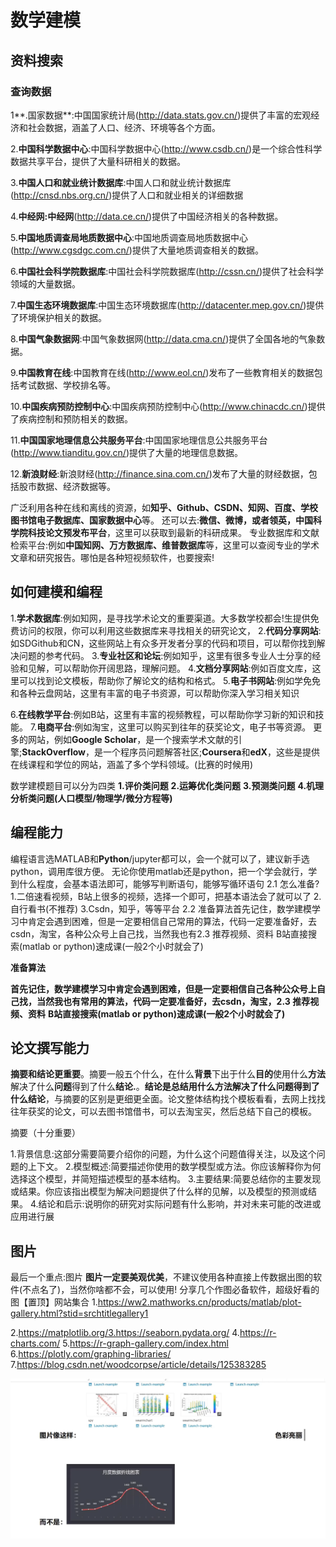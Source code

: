 # 数学建模

## 资料搜索

### 查询数据

1**.国家数据**:中国国家统计局(http://data.stats.gov.cn/)提供了丰富的宏观经济和社会数据，涵盖了人口、经济、环境等各个方面。

2.**中国科学数据中心**:中国科学数据中心(http://www.csdb.cn/)是一个综合性科学数据共享平台，提供了大量科研相关的数据。

3.**中国人口和就业统计数据库**:中国人口和就业统计数据库(http://cnsd.nbs.org.cn/)提供了人口和就业相关的详细数据

4.**中经网:中经网**(http://data.ce.cn/)提供了中国经济相关的各种数据。

5.**中国地质调查局地质数据中心**:中国地质调查局地质数据中心(http://www.cgsdgc.com.cn/)提供了大量地质调查相关的数据。

6.**中国社会科学院数据库**:中国社会科学院数据库(http://cssn.cn/)提供了社会科学领域的大量数据。

7.**中国生态环境数据库**:中国生态环境数据库(http://datacenter.mep.gov.cn/)提供了环境保护相关的数据。

8.**中国气象数据网**:中国气象数据网(http://data.cma.cn/)提供了全国各地的气象数
据。

9.**中国教育在线**:中国教育在线(http://www.eol.cn/)发布了一些教育相关的数据包括考试数据、学校排名等。

10.**中国疾病预防控制中心**:中国疾病预防控制中心(http://www.chinacdc.cn/)提供了疾病控制和预防相关的数据。

11.**中国国家地理信息公共服务平台**:中国国家地理信息公共服务平台(http://www.tianditu.gov.cn/)提供了大量的地理信息数据。

12.**新浪财经**:新浪财经(http://finance.sina.com.cn/)发布了大量的财经数据，包括股市数据、经济数据等。

广泛利用各种在线和离线的资源，如**知乎、Github、CSDN、知网、百度、学校图书馆电子数据库、国家数据中心**等。
还可以去:**微信、微博，或者领英，中国科学院科技论文预发布平台**，这里可以获取到最新的科研成果。
专业数据库和文献检索平台:例如**中国知网、万方数据库、维普数据库**等，这里可以查阅专业的学术文章和研究报告。哪怕是各种短视频软件，也要搜索!

## 如何建模和编程

1.**学术数据库**:例如知网，是寻找学术论文的重要渠道。大多数学校都会!生提供免费访问的权限，你可以利用这些数据库来寻找相关的研究论文，
2.**代码分享网站**:如SDGithub和CN，这些网站上有众多开发者分享的代码和项目，可以帮你找到解决问题的参考代码。
3.**专业社区和论坛**:例如知乎，这里有很多专业人士分享的经验和见解，可以帮助你开阔思路，理解问题。
4.**文档分享网站**:例如百度文库，这里可以找到论文模板，帮助你了解论文的结构和格式。
5.**电子书网站**:例如学免免和各种云盘网站，这里有丰富的电子书资源，可以帮助你深入学习相关知识

6.**在线教学平台**:例如B站，这里有丰富的视频教程，可以帮助你学习新的知识和技能。
7.**电商平台**:例如淘宝，这里可以购买到往年的获奖论文，电子书等资源。
更多的网站，例如**Google Scholar**，是一个搜索学术文献的引擎;**StackOverflow**，是一个程序员问题解答社区;**Coursera**和**edX**，这些是提供在线课程和学位的网站，涵盖了多个学科领域。(比赛的时候用)

数学建模题目可以分为四类
**1.评价类问题**
**2.运筹优化类问题**
**3.预测类问题**
**4.机理分析类问题(人口模型/物理学/微分方程等)**



## 编程能力

编程语言选MATLAB和**Python**/jupyter都可以，会一个就可以了，建议新手选python，调用库很方便。
无论你使用matlab还是python，把一个学会就行，学到什么程度，会基本语法即可，能够写判断语句，能够写循环语句
2.1 怎么准备?
1.二倍速看视频，B站上很多的视频，选择一个即可，把基本语法会了就可以了
2.自行看书(不推荐)
3.Csdn，知乎，等等平台
2.2 准备算法首先记住，数学建模学习中肯定会遇到困难，但是一定要相信自己常用的算法，代码一定要准备好，去csdn，淘宝，各种公众号上自己找，当然我也有2.3 推荐视频、资料
B站直接搜索(matlab or python)速成课(一般2个小时就会了)

**准备算法**

**首先记住，数学建模学习中肯定会遇到困难，但是一定要相信自己各种公众号上自己找，当然我也有常用的算法，代码一定要准备好，去csdn，淘宝，2.3 推荐视频、资料**
**B站直接搜索(matlab or python)速成课(一般2个小时就会了)**

## 论文撰写能力

**摘要和结论更重要**。摘要一般五个什么，在什么**背景**下出于什么**目的**使用什么**方法**解决了什么**问题**得到了什么**结论.**。**结论是总结用什么方法解决了什么问题得到了什么结论**，与摘要的区别是更细更全面。论文整体结构找个模板看看，去网上找找往年获奖的论文，可以去图书馆借书，可以去淘宝买，然后总结下自己的模板。

摘要（十分重要）

1.背景信息:这部分需要简要介绍你的问题，为什么这个问题值得关注，以及这个问题的上下文。
2.模型概述:简要描述你使用的数学模型或方法。你应该解释你为何选择这个模型，并简短描述模型的基本结构。
3.主要结果:简要总结你的主要发现或结果。你应该指出模型为解决问题提供了什么样的见解，以及模型的预测或结果。
4.结论和启示:说明你的研究对实际问题有什么影响，并对未来可能的改进或应用进行展

## 图片

最后一个重点:图片
**图片一定要美观优美**，不建议使用各种直接上传数据出图的软件(不点名了)，当然你啥都不会，可以使用!
分享几个作图必备软件，超级好看的图【置顶】网站集合
1.https://ww2.mathworks.cn/products/matlab/plot-gallery.html?stid=srchtitlegallery1

2.https://matplotlib.org/3.https://seaborn.pydata.org/
4.https://r-charts.com/
5.https://r-graph-gallery.com/index.html
6.https://plotly.com/graphing-libraries/
7.https://blog.csdn.net/woodcorpse/article/details/125383285

![image-20240710223251106](%E6%95%B0%E5%AD%A6%E5%BB%BA%E6%A8%A1.assets/image-20240710223251106.png)